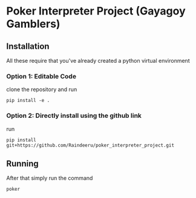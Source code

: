 # Poker Interpreter Project (Gayagoy Gamblers)

## Installation
All these require that you've already created a python virtual environment
### Option 1: Editable Code
clone the repository and run
```
pip install -e .
```
### Option 2: Directly install using the github link
run
```
pip install git+https://github.com/Raindeeru/poker_interpreter_project.git
```
## Running 
After that simply run the command
```
poker
```

